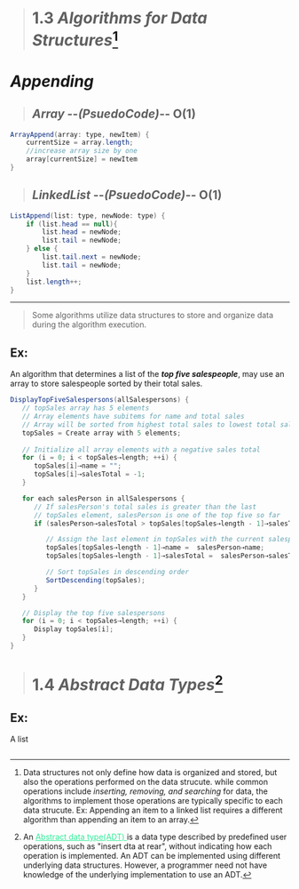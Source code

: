 ># 1.3 ***Algorithms for Data Structures***[^1]
# ***Appending***
> ## ***Array*** --*(PsuedoCode)*-- O(1)
```java
ArrayAppend(array: type, newItem) {
    currentSize = array.length;
    //increase array size by one
    array[currentSize] = newItem
}
```
> ## ***LinkedList*** --*(PsuedoCode)*-- O(1)
```java
ListAppend(list: type, newNode: type) {
    if (list.head == null){
        list.head = newNode;
        list.tail = newNode;
    } else {
        list.tail.next = newNode;
        list.tail = newNode;
    }
    list.length++;
}
```


----
> Some algorithms utilize data structures to store and organize data during the algorithm execution. 

## Ex:
An algorithm that determines a list of the ***top five salespeople***, may use an array to store salespeople sorted by their total sales.
```java
DisplayTopFiveSalespersons(allSalespersons) {
   // topSales array has 5 elements
   // Array elements have subitems for name and total sales
   // Array will be sorted from highest total sales to lowest total sales
   topSales = Create array with 5 elements; 
   
   // Initialize all array elements with a negative sales total
   for (i = 0; i < topSales⇢length; ++i) {
      topSales[i]⇢name = "";
      topSales[i]⇢salesTotal = -1;
   }

   for each salesPerson in allSalespersons {
      // If salesPerson's total sales is greater than the last
      // topSales element, salesPerson is one of the top five so far
      if (salesPerson⇢salesTotal > topSales[topSales⇢length - 1]⇢salesTotal) {

         // Assign the last element in topSales with the current salesperson
         topSales[topSales⇢length - 1]⇢name =  salesPerson⇢name;
         topSales[topSales⇢length - 1]⇢salesTotal =  salesPerson⇢salesTotal; 

         // Sort topSales in descending order
         SortDescending(topSales);
      }
   }

   // Display the top five salespersons
   for (i = 0; i < topSales⇢length; ++i) {
      Display topSales[i];
   }
}
```
> # 1.4 ***Abstract Data Types***[^2]
## Ex:
A list 
```

```


[^1]: Data structures not only define how data is organized and stored, but also the operations performed on the data strucute. while common operations include *inserting, removing, and searching* for data, the algorithms to implement those operations are typically specific to each data strucute. Ex: Appending an item to a linked list requires a different algorithm than appending an item to an array.

[^2]: An <a href="https://en.wikipedia.org/wiki/Abstract_data_type" style="color: #2ded97"> Abstract data type(ADT) </a> is a data type described by predefined user operations, such as "insert dta at rear", without indicating how each operation is implemented. An ADT can be implemented using different underlying data structures. However, a programmer need not have knowledge of the underlying implementation to use an ADT.

